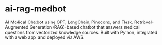 # ai-rag-medbot
AI Medical Chatbot using GPT, LangChain, Pinecone, and Flask. Retrieval-Augmented Generation (RAG)-based chatbot that answers medical questions from vectorized knowledge sources. Built with Python, integrated with a web app, and deployed via AWS.
